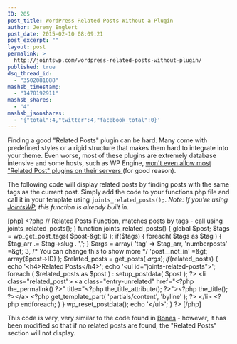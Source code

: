 ```yaml
---
ID: 205
post_title: WordPress Related Posts Without a Plugin
author: Jeremy Englert
post_date: 2015-02-10 08:09:21
post_excerpt: ""
layout: post
permalink: >
  http://jointswp.com/wordpress-related-posts-without-plugin/
published: true
dsq_thread_id:
  - "3502081088"
mashsb_timestamp:
  - "1478192911"
mashsb_shares:
  - "4"
mashsb_jsonshares:
  - '{"total":4,"twitter":4,"facebook_total":0}'
---
```

Finding a good "Related Posts" plugin can be hard. Many come with predefined styles or a rigid structure that makes them hard to integrate into your theme. Even worse, most of these plugins are extremely database intensive and some hosts, such as WP Engine, <a href="http://bit.ly/WPE-Banned-Plugins" target="_blank">won't even allow most "Related Post" plugins on their servers </a>(for good reason).

<!--more-->

The following code will display related posts by finding posts with the same tags as the current post. Simply add the code to your functions.php file and call it in your template using <code>joints_related_posts();</code>. <em>Note: If you're using <a title="Home" href="http://jointswp.com/" target="_blank">JointsWP</a>, this function is already built in. </em>

[php]
&lt;?php
// Related Posts Function, matches posts by tags - call using joints_related_posts(); )
function joints_related_posts() {
	global $post;
	$tags = wp_get_post_tags( $post-&gt;ID );
	if($tags) {
		foreach( $tags as $tag ) {
			$tag_arr .= $tag-&gt;slug . ',';
		}
		$args = array(
			'tag' =&gt; $tag_arr,
			'numberposts' =&gt; 3, /* You can change this to show more */
			'post__not_in' =&gt; array($post-&gt;ID)
		);
		$related_posts = get_posts( $args );
		if($related_posts) {
		echo '&lt;h4&gt;Related Posts&lt;/h4&gt;';
		echo '&lt;ul id=&quot;joints-related-posts&quot;&gt;';
			foreach ( $related_posts as $post ) : setup_postdata( $post ); ?&gt;
				&lt;li class=&quot;related_post&quot;&gt;
					&lt;a class=&quot;entry-unrelated&quot; href=&quot;&lt;?php the_permalink() ?&gt;&quot; title=&quot;&lt;?php the_title_attribute(); ?&gt;&quot;&gt;&lt;?php the_title(); ?&gt;&lt;/a&gt;
					&lt;?php get_template_part( 'partials/content', 'byline' ); ?&gt;
				&lt;/li&gt;
			&lt;?php endforeach; }
			}
	wp_reset_postdata();
	echo '&lt;/ul&gt;';
}
?&gt;
[/php]

This code is very, very similar to the code found in <a href="https://github.com/eddiemachado/bones" target="_blank">Bones</a> - however, it has been modified so that if no related posts are found, the "Related Posts" section will not display.